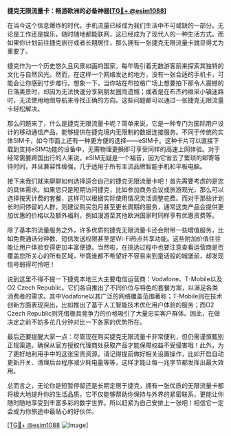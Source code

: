 **捷克无限流量卡：畅游欧洲的必备神器[[TG💪+ @esim1088](https://t.me/s/esim1088)]**

在当今这个信息爆炸的时代，手机流量已经成为我们生活中不可或缺的一部分。无论是工作还是娱乐，随时随地都能联网，这已经成为了现代人的一种生活方式。而如果你计划前往捷克旅行或者长期居住，那么拥有一张捷克无限流量卡就显得尤为重要了。

捷克作为一个历史悠久且风景如画的国家，每年吸引着无数游客前来探索其独特的文化与自然风光。然而，在这样一个网络发达的地方，没有一张合适的手机卡，可能会让你感到寸步难行。想象一下，当你站在布拉格广场上想要拍下那令人震撼的日落美景时，却因为无法快速分享到朋友圈而遗憾；或者是在布杰约维采小镇迷路时，无法使用地图导航来寻找正确的方向。这些问题都可以通过一张捷克无限流量卡轻松解决。

那么问题来了，什么是捷克无限流量卡呢？简单来说，它是一种专门为国际用户设计的移动通信产品，能够提供在捷克境内无限制的数据连接服务。不同于传统的实体SIM卡，如今市面上还有一种更方便的选择——eSIM卡。这种卡片可以直接下载到支持eSIM功能的设备中，无需物理更换即可享受同样的高速上网体验。对于经常需要跨国出行的人来说，eSIM无疑是一个福音，因为它省去了繁琐的邮寄等待时间，并且兼容性极强，几乎适用于所有主流品牌智能手机和平板电脑。

接下来我们就来聊聊如何选择适合自己的捷克无限流量卡吧！首先需要考虑的是您的具体需求。如果您只是短期访问捷克，比如参加商务会议或旅游观光，那么可以选择按天计费的套餐，这样可以根据实际使用情况灵活调整花费。而对于那些计划长时间停留的人群，则建议购买包月甚至更长周期的服务，通常这类产品会提供更加优惠的价格以及额外福利，例如漫游至其他欧洲国家时同样享有优惠资费等。

除了基本的流量服务之外，许多优质的捷克无限流量卡还会附带一些增值服务，比如免费通话分钟数、短信发送权限甚至是Wi-Fi热点共享功能。这些附加价值往往能让用户体验变得更加丰富便捷。当然啦，在挑选过程中也要注意查看运营商是否覆盖您所关心的所有区域，毕竟谁都不希望好不容易来到童话般的城堡前，却发现信号弱得可怜吧！

说到这里不得不提一下捷克本地三大主要电信运营商：Vodafone、T-Mobile以及O2 Czech Republic。它们各自推出了不同价位与特色的套餐方案，以满足各类消费者的需求。其中Vodafone以其广泛的网络覆盖范围著称；T-Mobile则在技术创新方面表现突出，比如推出了基于人工智能技术优化用户体验的服务；而O2 Czech Republic则凭借极具竞争力的价格吸引了大量忠实客户群体。因此，在做决定之前不妨多花几分钟对比一下各家的优势所在。

最后还要提醒大家一点：尽管现在购买捷克无限流量卡非常便利，但仍需谨慎甄别正规渠道。确保从官方授权代理商处获取产品才能保障权益不受侵害哦！此外，为了更好地利用手中的这张宝贵资源，请记得提前做好相关设置操作，比如开启自动更新开关、清理后台程序减少耗电量等等，这样才能让每一兆字节都发挥出最大效用。

总而言之，无论你是短暂停留还是长期定居于捷克，拥有一张优质的无限流量卡都将极大地提升你的生活品质。它不仅能够帮助你保持与外界的紧密联系，更能让你随时随地享受到丰富多彩的数字世界。所以赶紧为自己安排上一张吧！相信它一定会成为你旅途中最贴心的好伙伴。

[[TG💪+ @esim1088](https://t.me/s/esim1088) ![Image](https://i.postimg.cc/4NQfJmqS/Snipaste-2025-05-13-00-14-12.png)]